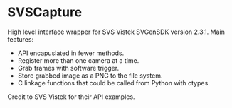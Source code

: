 # SVSCapture
High level interface wrapper for SVS Vistek SVGenSDK version 2.3.1.
Main features:
 - API encapuslated in fewer methods.
 - Register more than one camera at a time.
 - Grab frames with software trigger.
 - Store grabbed image as a PNG to the file system.
 - C linkage functions that could be called from Python with ctypes.

Credit to SVS Vistek for their API examples.
